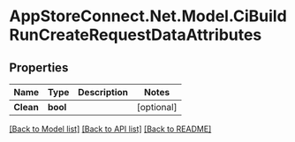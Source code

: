 # AppStoreConnect.Net.Model.CiBuildRunCreateRequestDataAttributes

## Properties

Name | Type | Description | Notes
------------ | ------------- | ------------- | -------------
**Clean** | **bool** |  | [optional] 

[[Back to Model list]](../README.md#documentation-for-models) [[Back to API list]](../README.md#documentation-for-api-endpoints) [[Back to README]](../README.md)

